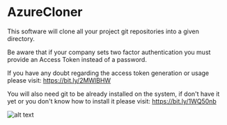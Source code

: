 # AzureCloner

This software will clone all your project git repositories into a given directory.

Be aware that if your company sets two factor authentication you must provide an Access Token instead of a password.

If you have any doubt regarding the access token generation or usage please visit: https://bit.ly/2MWlBHW

You will also need git to be already installed on the system, if don't have it yet or you don't know how to install it please visit: https://bit.ly/1WQ50nb

![alt text](https://github.com/mouralx/azurecloner/blob/master/prtscr.png)
